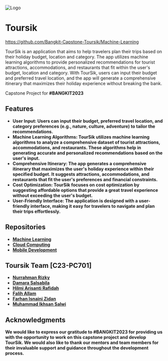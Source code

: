 ![Logo](https://github.com/Bangkit-Capstone-Toursik/.github/assets/128675185/df3068ba-ea27-42e4-a8ec-1eaebdcefa78)
# Toursik


https://github.com/Bangkit-Capstone-Toursik/Machine-Learning

TourSik is an application that aims to help travelers plan their trips based on their holiday budget, location and category. The app utilizes machine learning algorithms to provide personalized recommendations for tourist attractions, accommodations, and restaurants that fit within the user's budget, location and category. With TourSik, users can input their budget and preferred travel location, and the app will generate a comprehensive itinerary that maximizes their holiday experience without breaking the bank.

Capstone Project for <strong>#BANGKIT2023<strong>

## Features

- User Input: Users can input their budget, preferred travel location, and category preferences (e.g., nature, culture, adventure) to tailor the recommendations.
- Machine Learning Algorithms: TourSik utilizes machine learning algorithms to analyze a comprehensive dataset of tourist attractions, accommodations, and restaurants. These algorithms help in generating accurate and personalized recommendations based on the user's input.
- Comprehensive Itinerary: The app generates a comprehensive itinerary that maximizes the user's holiday experience within their specified budget. It suggests attractions, accommodations, and restaurants that fit the user's preferences and financial constraints.
- Cost Optimization: TourSik focuses on cost optimization by suggesting affordable options that provide a great travel experience without exceeding the user's budget.
- User-Friendly Interface: The application is designed with a user-friendly interface, making it easy for travelers to navigate and plan their trips effortlessly.
  
## Repositories

 - [Machine Learning](https://github.com/Bangkit-Capstone-Toursik/Machine-Learning)
 - [Cloud Computing](https://github.com/Bangkit-Capstone-Toursik/Cloud-Computing)
 - [Mobile Development](https://github.com/Bangkit-Capstone-Toursik/ProjectCapstone)


## Toursik Team [C23-PC701]

- [Nurrahman Rizky](https://github.com/gitnurrahman)
- [Damara Salsabila](https://github.com/damaraas)
- [Hilmi Arisanti Rafidah](https://github.com/hilmiarisanti)
- [Falih Allam](https://github.com/Falih1)
- [Farhan Isnaini Zidan](https://www.github.com/octokatherine)
- [Muhammad Ikhsan Salwi](https://github.com/IksanSalwi)

## Acknowledgments

We would like to express our gratitude to #BANGKIT2023 for providing us with the opportunity to work on this capstone project and develop TourSik. We would also like to thank our mentors and team members for their invaluable support and guidance throughout the development process.
